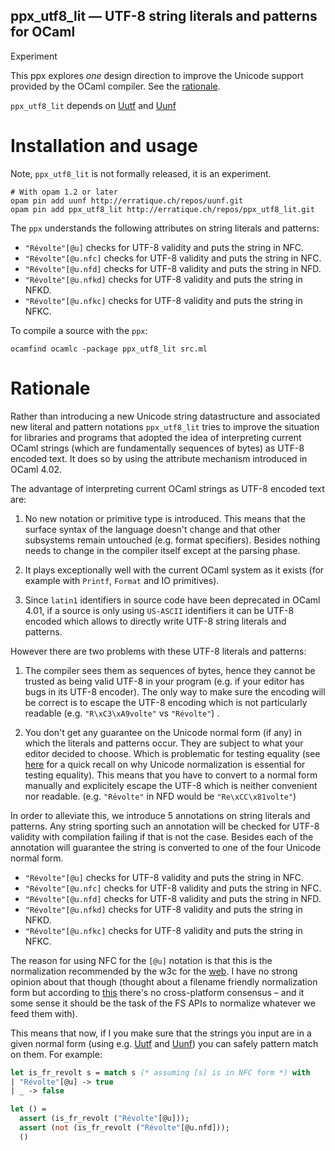 ppx_utf8_lit — UTF-8 string literals and patterns for OCaml
------------------------------------------------------------
Experiment

This ppx explores *one* design direction to improve the Unicode
support provided by the OCaml compiler. See the
[rationale](#Rationale).

`ppx_utf8_lit` depends on [Uutf][1] and [Uunf][2]

[1]: http://erratique.ch/software/uutf
[2]: http://erratique.ch/software/uunf

# Installation and usage

Note, `ppx_utf8_lit` is not formally released, it is an experiment.

```
# With opam 1.2 or later
opam pin add uunf http://erratique.ch/repos/uunf.git
opam pin add ppx_utf8_lit http://erratique.ch/repos/ppx_utf8_lit.git
```

The `ppx` understands the following attributes on string literals
and patterns:

* `"Révolte"[@u]` checks for UTF-8 validity and puts the string in NFC.
* `"Révolte"[@u.nfc]` checks for UTF-8 validity and puts the string in NFC.
* `"Révolte"[@u.nfd]` checks for UTF-8 validity and puts the string in NFD.
* `"Révolte"[@u.nfkd]` checks for UTF-8 validity and puts the string in NFKD.
* `"Révolte"[@u.nfkc]` checks for UTF-8 validity and puts the string in NFKC.

To compile a source with the `ppx`:

```
ocamfind ocamlc -package ppx_utf8_lit src.ml
```

# Rationale

Rather than introducing a new Unicode string datastructure and
associated new literal and pattern notations `ppx_utf8_lit` tries to
improve the situation for libraries and programs that adopted the idea
of interpreting current OCaml strings (which are fundamentally
sequences of bytes) as UTF-8 encoded text. It does so by using the
attribute mechanism introduced in OCaml 4.02.

The advantage of interpreting current OCaml strings as UTF-8 encoded
text are:

1. No new notation or primitive type is introduced. This means that
the surface syntax of the language doesn't change and that other
subsystems remain untouched (e.g. format specifiers). Besides nothing
needs to change in the compiler itself except at the parsing phase.

2. It plays exceptionally well with the current OCaml system as it
exists (for example with `Printf`, `Format` and IO primitives).

3. Since `latin1` identifiers in source code have been deprecated in
OCaml 4.01, if a source is only using `US-ASCII` identifiers it can be
UTF-8 encoded which allows to directly write UTF-8 string literals and
patterns.

However there are two problems with these UTF-8 literals and patterns:

1. The compiler sees them as sequences of bytes, hence they cannot be
   trusted as being valid UTF-8 in your program (e.g. if your editor
   has bugs in its UTF-8 encoder). The only way to make sure the
   encoding will be correct is to escape the UTF-8 encoding which is
   not particularly readable (e.g. `"R\xC3\xA9volte"` vs `"Révolte"`) .

2. You don't get any guarantee on the Unicode normal form (if any) in
   which the literals and patterns occur. They are subject to what
   your editor decided to choose. Which is problematic for testing
   equality (see
   [here](http://erratique.ch/software/uucp/doc/Uucp#equivalence) for
   a quick recall on why Unicode normalization is essential for
   testing equality). This means that you have to convert to a normal
   form manually and explicitely escape the UTF-8 which is neither
   convenient nor readable.  (e.g. `"Révolte"` in NFD would be
   `"Re\xCC\x81volte"`)

In order to alleviate this, we introduce 5 annotations on string
literals and patterns. Any string sporting such an annotation will be
checked for UTF-8 validity with compilation failing if that is not the
case. Besides each of the annotation will guarantee the string is
converted to one of the four Unicode normal form.

* `"Révolte"[@u]` checks for UTF-8 validity and puts the string in NFC.
* `"Révolte"[@u.nfc]` checks for UTF-8 validity and puts the string in NFC.
* `"Révolte"[@u.nfd]` checks for UTF-8 validity and puts the string in NFD.
* `"Révolte"[@u.nfkd]` checks for UTF-8 validity and puts the string in NFKD.
* `"Révolte"[@u.nfkc]` checks for UTF-8 validity and puts the string in NFKC.

The reason for using NFC for the `[@u]` notation is that this is the
normalization recommended by the w3c for the
[web](http://www.w3.org/TR/charmod-norm/#h4_choice-of-normalization-form). I
have no strong opinion about that though (thought about a filename
friendly normalization form but according to
[this](https://github.com/whitequark/ocaml-m17n#interaction-with-filesystem)
there's no cross-platform consensus – and it some sense it should be
the task of the FS APIs to normalize whatever we feed them with).

This means that now, if I you make sure that the strings you input are
in a given normal form (using
e.g. [Uutf](http://erratique.ch/software/uutf) and
[Uunf](http://erratique.ch/software/uunf)) you can safely pattern
match on them. For example:

```ocaml
let is_fr_revolt s = match s (* assuming [s] is in NFC form *) with
| "Révolte"[@u] -> true
| _ -> false

let () =
  assert (is_fr_revolt ("Révolte"[@u]));
  assert (not (is_fr_revolt ("Révolte"[@u.nfd]));
  ()
```
